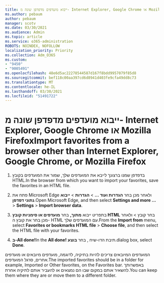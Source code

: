 ```yaml
---
title: ייבוא מועדפים מדפדפן שונה מ- Internet Explorer, Google Chrome או Mozilla Firefox
ms.author: pebaum
author: pebaum
manager: scotv
ms.date: 03/30/2021
ms.audience: Admin
ms.topic: article
ms.service: o365-administration
ROBOTS: NOINDEX, NOFOLLOW
localization_priority: Priority
ms.collection: Adm_O365
ms.custom:
- "9450"
- "9005491"
ms.openlocfilehash: 48e6d5ac22278544587d167f8bdd9957079f85d8
ms.sourcegitcommit: bef118c00aa397cd6d8941d403fe9cfa49dd8c73
ms.translationtype: MT
ms.contentlocale: he-IL
ms.lasthandoff: 03/30/2021
ms.locfileid: "51491722"
---
```

# <a name="import-favorites-from-a-browser-other-than-internet-explorer-google-chrome-or-mozilla-firefox"></a><span data-ttu-id="bdd50-102">ייבוא מועדפים מדפדפן שונה מ- Internet Explorer, Google Chrome או Mozilla Firefox</span><span class="sxs-lookup"><span data-stu-id="bdd50-102">Import favorites from a browser other than Internet Explorer, Google Chrome, or Mozilla Firefox</span></span>

1. <span data-ttu-id="bdd50-103">בדפדפן שמנו ברצונך לייבא את המועדפים שלך, שמור את המועדפים בקובץ HTML.</span><span class="sxs-lookup"><span data-stu-id="bdd50-103">In the browser from which you want to import your favorites, save the favorites in an HTML file.</span></span>

1. <span data-ttu-id="bdd50-104">פתח את Microsoft Edge ולאחר מכן בחר **הגדרות ועוד ...**  >  **הגדרות**  >  **ייבוא נתוני דפדפן**.</span><span class="sxs-lookup"><span data-stu-id="bdd50-104">Open Microsoft Edge, and then select **Settings and more ...** > **Settings** > **Import browser data**.</span></span>

1. <span data-ttu-id="bdd50-105">בתפריט ייבוא **מתוך,** בחר **מועדפים או סימניות קובץ HTML** בחר קובץ  >  ולאחר מכן בחר את קובץ ה- HTML עם המועדפים שלך.</span><span class="sxs-lookup"><span data-stu-id="bdd50-105">From the **Import from** menu, select **Favorites or bookmarks HTML file** > **Choose file**, and then select the HTML file with your favorites.</span></span>

1. <span data-ttu-id="bdd50-106">**ב-All done!**</span><span class="sxs-lookup"><span data-stu-id="bdd50-106">In the **All done!**</span></span> <span data-ttu-id="bdd50-107">תיבת הדו-שיח , בחר **בוצע**.</span><span class="sxs-lookup"><span data-stu-id="bdd50-107">dialog box, select **Done**.</span></span>

<span data-ttu-id="bdd50-108">המועדפים המיובאים צריכים להיות בתיקיה, לדוגמה, מועדפים מיובאים או מועדפים אחרים, סרגל המועדפים.</span><span class="sxs-lookup"><span data-stu-id="bdd50-108">The imported favorites should be in a folder for example, Imported or Other favorites, on the Favorites bar.</span></span> <span data-ttu-id="bdd50-109">באפשרותך להשאיר אותם במקום שבו הם נמצאים או להעביר אותם לתיקיה אחרת.</span><span class="sxs-lookup"><span data-stu-id="bdd50-109">You can keep them where they are or move them to a different folder.</span></span>